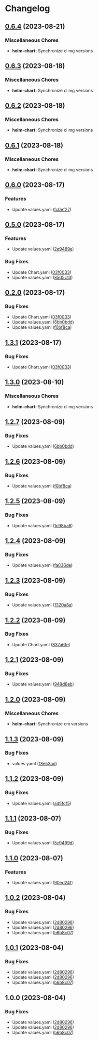 # Changelog

## [0.6.4](https://github.com/dliskevch/rel/compare/helm-chart/0.6.3...helm-chart/0.6.4) (2023-08-21)


### Miscellaneous Chores

* **helm-chart:** Synchronize cl mg versions

## [0.6.3](https://github.com/dliskevch/rel/compare/helm-chart/0.6.2...helm-chart/0.6.3) (2023-08-18)


### Miscellaneous Chores

* **helm-chart:** Synchronize cl mg versions

## [0.6.2](https://github.com/dliskevch/rel/compare/helm-chart/0.6.1...helm-chart/0.6.2) (2023-08-18)


### Miscellaneous Chores

* **helm-chart:** Synchronize cl mg versions

## [0.6.1](https://github.com/dliskevch/rel/compare/helm-chart/0.6.0...helm-chart/0.6.1) (2023-08-18)


### Miscellaneous Chores

* **helm-chart:** Synchronize cl mg versions

## [0.6.0](https://github.com/dliskevch/rel/compare/helm-chart/0.5.0...helm-chart/0.6.0) (2023-08-17)


### Features

* Update values.yaml ([fc0ef27](https://github.com/dliskevch/rel/commit/fc0ef273c6eb825671bba7432bc3e22e9d1bc1b9))

## [0.5.0](https://github.com/dliskevch/rel/compare/helm-chart-v0.4.0...helm-chart/0.5.0) (2023-08-17)


### Features

* Update values.yaml ([2e9489e](https://github.com/dliskevch/rel/commit/2e9489ec59d7356b6a9e4b877a334415ead17c58))


### Bug Fixes

* Update Chart.yaml ([03f0033](https://github.com/dliskevch/rel/commit/03f00331eb449e0341fb476020eea2a89367f9c9))
* Update values.yaml ([8505c13](https://github.com/dliskevch/rel/commit/8505c13434399aa462a4c070af554926aa03acec))

## [0.2.0](https://github.com/dliskevch/rel/compare/helm-chart-v0.1.3...helm-chart/0.2.0) (2023-08-17)


### Bug Fixes

* Update Chart.yaml ([03f0033](https://github.com/dliskevch/rel/commit/03f00331eb449e0341fb476020eea2a89367f9c9))
* Update values.yaml ([6bb0bdd](https://github.com/dliskevch/rel/commit/6bb0bddc02070dda09cd92198c6076b09cbc2254))
* Update values.yaml ([f0bf8ca](https://github.com/dliskevch/rel/commit/f0bf8ca5d6d19437cb5ea0c894d87ddf4b858d6f))

## [1.3.1](https://github.com/dliskevch/rel/compare/helm-chart/1.3.0...helm-chart/1.3.1) (2023-08-17)


### Bug Fixes

* Update Chart.yaml ([03f0033](https://github.com/dliskevch/rel/commit/03f00331eb449e0341fb476020eea2a89367f9c9))

## [1.3.0](https://github.com/dliskevch/rel/compare/helm-chart/1.2.7...helm-chart/1.3.0) (2023-08-10)


### Miscellaneous Chores

* **helm-chart:** Synchronize cl mg versions

## [1.2.7](https://github.com/dliskevch/rel/compare/helm-chart/1.2.6...helm-chart/1.2.7) (2023-08-09)


### Bug Fixes

* Update values.yaml ([6bb0bdd](https://github.com/dliskevch/rel/commit/6bb0bddc02070dda09cd92198c6076b09cbc2254))

## [1.2.6](https://github.com/dliskevch/rel/compare/helm-chart/1.2.5...helm-chart/1.2.6) (2023-08-09)


### Bug Fixes

* Update values.yaml ([f0bf8ca](https://github.com/dliskevch/rel/commit/f0bf8ca5d6d19437cb5ea0c894d87ddf4b858d6f))

## [1.2.5](https://github.com/dliskevch/rel/compare/helm-chart/1.2.4...helm-chart/1.2.5) (2023-08-09)


### Bug Fixes

* Update values.yaml ([1c98ba6](https://github.com/dliskevch/rel/commit/1c98ba6fd0e9af1664db5aa3e906b45aa5c4f055))

## [1.2.4](https://github.com/dliskevch/rel/compare/helm-chart/1.2.3...helm-chart/1.2.4) (2023-08-09)


### Bug Fixes

* Update values.yaml ([fa036de](https://github.com/dliskevch/rel/commit/fa036deaa6a94ee344d9be9eaaa7d377d035d7d5))

## [1.2.3](https://github.com/dliskevch/rel/compare/helm-chart/1.2.2...helm-chart/1.2.3) (2023-08-09)


### Bug Fixes

* Update values.yaml ([1320a8a](https://github.com/dliskevch/rel/commit/1320a8aca6ab9c543b09a5473af259bf3ae1dbe6))

## [1.2.2](https://github.com/dliskevch/rel/compare/helm-chart/1.2.1...helm-chart/1.2.2) (2023-08-09)


### Bug Fixes

* Update Chart.yaml ([837a6fe](https://github.com/dliskevch/rel/commit/837a6fef0da09f3fc16fd764d924d0f9f4e8c9b5))

## [1.2.1](https://github.com/dliskevch/rel/compare/helm-chart/1.2.0...helm-chart/1.2.1) (2023-08-09)


### Bug Fixes

* Update values.yaml ([948d8eb](https://github.com/dliskevch/rel/commit/948d8ebacb51ea0777db5c97d47c3629ec6eb55d))

## [1.2.0](https://github.com/dliskevch/rel/compare/helm-chart/1.1.3...helm-chart/1.2.0) (2023-08-09)


### Miscellaneous Chores

* **helm-chart:** Synchronize cm versions

## [1.1.3](https://github.com/dliskevch/rel/compare/helm-chart/1.1.2...helm-chart/1.1.3) (2023-08-09)


### Bug Fixes

* values.yaml ([18e53ad](https://github.com/dliskevch/rel/commit/18e53ad5b08451121dd5da6e73dcbdee450e6d86))

## [1.1.2](https://github.com/dliskevch/rel/compare/helm-chart/1.1.1...helm-chart/1.1.2) (2023-08-09)


### Bug Fixes

* Update values.yaml ([ad5fcf5](https://github.com/dliskevch/rel/commit/ad5fcf53252d9eb815e99b0373be697f83fab566))

## [1.1.1](https://github.com/dliskevch/rel/compare/helm-chart/1.1.0...helm-chart/1.1.1) (2023-08-07)


### Bug Fixes

* Update values.yaml ([5c9499d](https://github.com/dliskevch/rel/commit/5c9499d5bd2eec7224cec2556d35fd525f8b826a))

## [1.1.0](https://github.com/dliskevch/rel/compare/helm-chart/1.0.2...helm-chart/1.1.0) (2023-08-07)


### Features

* Update values.yaml ([90ed24f](https://github.com/dliskevch/rel/commit/90ed24f759dd1b6b5909b8fa9da0b9ac9a0b1c71))

## [1.0.2](https://github.com/dliskevch/rel/compare/helm-chart-v1.0.1...helm-chart/1.0.2) (2023-08-04)


### Bug Fixes

* Update values.yaml ([2d80296](https://github.com/dliskevch/rel/commit/2d802968ec70d2dbfa0be06a12fc84171cd0b78a))
* Update values.yaml ([2d80296](https://github.com/dliskevch/rel/commit/2d802968ec70d2dbfa0be06a12fc84171cd0b78a))
* Update values.yaml ([b6b8c07](https://github.com/dliskevch/rel/commit/b6b8c079f13cc8599933913847913f4ccdb7190c))

## [1.0.1](https://github.com/dliskevch/rel/compare/helm-chart-v1.0.0...helm-chart/1.0.1) (2023-08-04)


### Bug Fixes

* Update values.yaml ([2d80296](https://github.com/dliskevch/rel/commit/2d802968ec70d2dbfa0be06a12fc84171cd0b78a))
* Update values.yaml ([2d80296](https://github.com/dliskevch/rel/commit/2d802968ec70d2dbfa0be06a12fc84171cd0b78a))
* Update values.yaml ([b6b8c07](https://github.com/dliskevch/rel/commit/b6b8c079f13cc8599933913847913f4ccdb7190c))

## 1.0.0 (2023-08-04)


### Bug Fixes

* Update values.yaml ([2d80296](https://github.com/dliskevch/rel/commit/2d802968ec70d2dbfa0be06a12fc84171cd0b78a))
* Update values.yaml ([2d80296](https://github.com/dliskevch/rel/commit/2d802968ec70d2dbfa0be06a12fc84171cd0b78a))
* Update values.yaml ([b6b8c07](https://github.com/dliskevch/rel/commit/b6b8c079f13cc8599933913847913f4ccdb7190c))

